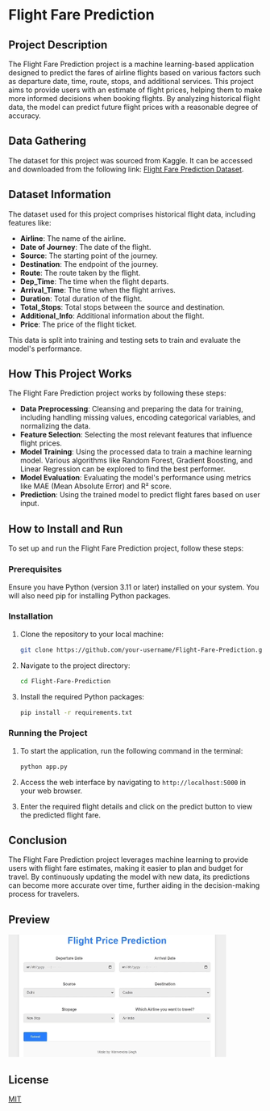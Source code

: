 # Flight Fare Prediction

## Project Description

The Flight Fare Prediction project is a machine learning-based application designed to predict the fares of airline flights based on various factors such as departure date, time, route, stops, and additional services. This project aims to provide users with an estimate of flight prices, helping them to make more informed decisions when booking flights. By analyzing historical flight data, the model can predict future flight prices with a reasonable degree of accuracy.

## Data Gathering

The dataset for this project was sourced from Kaggle. It can be accessed and downloaded from the following link: [Flight Fare Prediction Dataset](https://www.kaggle.com/datasets/nikhilmittal/flight-fare-prediction-mh).

## Dataset Information

The dataset used for this project comprises historical flight data, including features like:

- **Airline**: The name of the airline.
- **Date of Journey**: The date of the flight.
- **Source**: The starting point of the journey.
- **Destination**: The endpoint of the journey.
- **Route**: The route taken by the flight.
- **Dep_Time**: The time when the flight departs.
- **Arrival_Time**: The time when the flight arrives.
- **Duration**: Total duration of the flight.
- **Total_Stops**: Total stops between the source and destination.
- **Additional_Info**: Additional information about the flight.
- **Price**: The price of the flight ticket.

This data is split into training and testing sets to train and evaluate the model's performance.

## How This Project Works

The Flight Fare Prediction project works by following these steps:

- **Data Preprocessing**: Cleansing and preparing the data for training, including handling missing values, encoding categorical variables, and normalizing the data.
- **Feature Selection**: Selecting the most relevant features that influence flight prices.
- **Model Training**: Using the processed data to train a machine learning model. Various algorithms like Random Forest, Gradient Boosting, and Linear Regression can be explored to find the best performer.
- **Model Evaluation**: Evaluating the model's performance using metrics like MAE (Mean Absolute Error) and R² score.
- **Prediction**: Using the trained model to predict flight fares based on user input.

## How to Install and Run

To set up and run the Flight Fare Prediction project, follow these steps:

### Prerequisites

Ensure you have Python (version 3.11 or later) installed on your system. You will also need pip for installing Python packages.

### Installation

1. Clone the repository to your local machine:
   ```bash
   git clone https://github.com/your-username/Flight-Fare-Prediction.git
   ```
2. Navigate to the project directory:
   ```bash
   cd Flight-Fare-Prediction
   ```
3. Install the required Python packages:
   ```bash
   pip install -r requirements.txt
   ```

### Running the Project

1. To start the application, run the following command in the terminal:

   ```bash
   python app.py
   ```
2. Access the web interface by navigating to `http://localhost:5000` in your web browser.
3. Enter the required flight details and click on the predict button to view the predicted flight fare.

## Conclusion

The Flight Fare Prediction project leverages machine learning to provide users with flight fare estimates, making it easier to plan and budget for travel. By continuously updating the model with new data, its predictions can become more accurate over time, further aiding in the decision-making process for travelers.

## Preview
![Flight Fare Prediction Demo](Previews/Flight-Fare-Demo.gif)
## License

[MIT](https://choosealicense.com/licenses/mit/)
